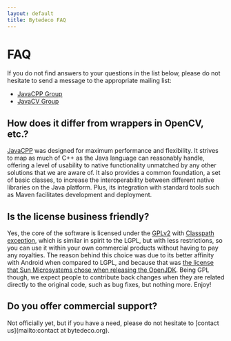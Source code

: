 ```yaml
---
layout: default
title: Bytedeco FAQ
---
```


FAQ
===

If you do not find answers to your questions in the list below, please do not hesitate to send a message to the appropriate mailing list:

 * [JavaCPP Group](http://groups.google.com/group/javacpp-project)
 * [JavaCV Group](http://groups.google.com/group/javacv)

How does it differ from wrappers in OpenCV, etc.?
-------------------------------------------------

[JavaCPP](https://github.com/bytedeco/javacpp) was designed for maximum performance and flexibility. It strives to map as much of C++ as the Java language can reasonably handle, offering a level of usability to native functionality unmatched by any other solutions that we are aware of. It also provides a common foundation, a set of basic classes, to increase the interoperability between different native libraries on the Java platform. Plus, its integration with standard tools such as Maven facilitates development and deployment.

Is the license business friendly? 
---------------------------------

Yes, the core of the software is licensed under the [GPLv2](http://www.gnu.org/licenses/gpl-2.0.html) with [Classpath exception](http://www.gnu.org/software/classpath/license.html), which is similar in spirit to the LGPL, but with less restrictions, so you can use it within your own commercial products without having to pay any royalties. The reason behind this choice was due to its better affinity with Android when compared to LGPL, and because that was [the license that Sun Microsystems chose when releasing the OpenJDK](http://openjdk.java.net/legal/gplv2+ce.html). Being GPL though, we expect people to contribute back changes when they are related directly to the original code, such as bug fixes, but nothing more. Enjoy!

Do you offer commercial support?
--------------------------------

Not officially yet, but if you have a need, please do not hesitate to [contact us](mailto:contact at bytedeco.org).

